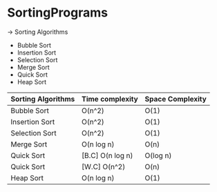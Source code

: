 # SortingPrograms
-> Sorting Algorithms
  * Bubble Sort
  * Insertion Sort
  * Selection Sort
  * Merge Sort
  * Quick Sort
  * Heap Sort


Sorting Algorithms  |    Time complexity   |   Space Complexity
------------------- | -------------------  | --------------------
 Bubble Sort        |       O(n^2)         |        O(1)  
 Insertion Sort     |       O(n^2)         |        O(1)
 Selection Sort     |       O(n^2)         |        O(1)
 Merge Sort         |     O(n log n)       |        O(n)
 Quick Sort         |  [B.C] O(n log n)    |      O(log n)
 Quick Sort         |  [W.C]  O(n^2)       |        O(n)
 Heap Sort          |     O(n log n)       |        O(1)
